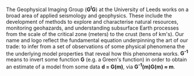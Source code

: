 The Geophysical Imaging Group (<strong>G<sup>I</sup>G</strong>) at the University of Leeds works on a broad area of applied seismology and geophysics. These include the development of methods to explore and characterise natural resources, monitoring geohazards, and understanding subsurface Earth processes from the scale of the critical zone (meters) to the crust (tens of km's). Our name and logo reflect the fundamental equation underpinning the art of our trade: to infer from a set of observations of some physical phenomena the the underlying model properties that reveal how this phenomena works. <strong>G<sup>-1</sup></strong> means to invert some function <strong>G</strong> (e.g. a Green's function) in order to obtain an estimate of a model from some data <strong>d&nbsp;=&nbsp;G(m)</strong>, via <strong>G<sup>-1</sup>(m)G(m)&nbsp;&thickapprox;&nbsp;m</strong>.
